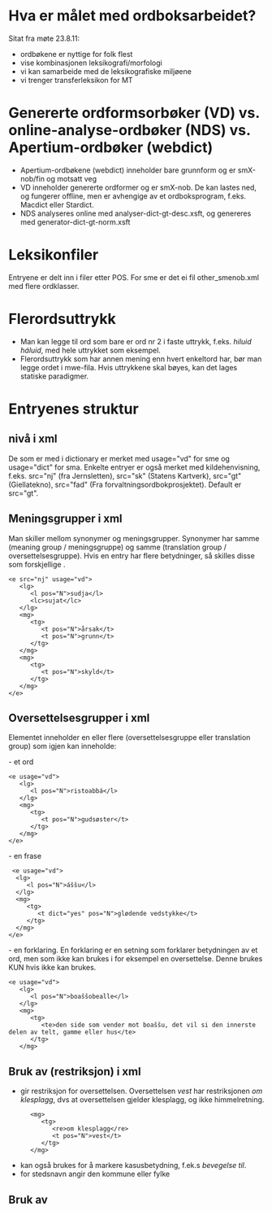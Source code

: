 # Hva er målet med ordboksarbeidet?


Sitat fra møte 23.8.11:
* ordbøkene er nyttige for folk flest
* vise kombinasjonen leksikografi/morfologi
* vi kan samarbeide med de leksikografiske miljøene
* vi trenger transferleksikon for MT


# Genererte ordformsorbøker (VD) vs. online-analyse-ordbøker (NDS) vs. Apertium-ordbøker (webdict)


* Apertium-ordbøkene (webdict) inneholder bare grunnform og er smX-nob/fin og
  motsatt veg
* VD inneholder genererte ordformer og er smX-nob. De kan lastes ned, og
  fungerer offline, men er avhengige av et ordboksprogram, f.eks. Macdict eller
  Stardict.
* NDS analyseres online med analyser-dict-gt-desc.xsft, og genereres med
  generator-dict-gt-norm.xsft


# Leksikonfiler


Entryene er delt inn i filer etter POS. For sme er det ei fil other_smenob.xml med flere ordklasser.


# Flerordsuttrykk


* Man kan legge til ord som bare er ord nr 2 i faste uttrykk, f.eks.
  *hiluid háluid*, med hele uttrykket som eksempel.
* Flerordsuttrykk som har annen mening enn hvert enkeltord har, bør man legge
  ordet i mwe-fila. Hvis uttrykkene skal bøyes, kan det lages statiske
  paradigmer.


# Entryenes struktur


##  <e> nivå i xml


De som er med i dictionary er merket med usage="vd" for sme og usage="dict" for sma. Enkelte entryer er også merket med kildehenvisning, f.eks. src="nj" (fra Jernsletten), src="sk" (Statens Kartverk), src="gt" (Giellatekno), src="fad" (Fra forvaltningsordbokprosjektet). Default er src="gt".


## Meningsgrupper <mg> i xml


Man skiller mellom synonymer og meningsgrupper. Synonymer har samme <mg> (meaning group / meningsgruppe) og samme <tg> (translation group / oversettelsesgruppe). Hvis en entry har flere betydninger, så skilles disse som forskjellige <mg>.


```
<e src="nj" usage="vd">
   <lg>
      <l pos="N">sudja</l>
      <lc>sujat</lc>
   </lg>
   <mg>
      <tg>
         <t pos="N">årsak</t>
         <t pos="N">grunn</t>
      </tg>
   </mg>
   <mg>
      <tg>
         <t pos="N">skyld</t>
      </tg>
   </mg>
</e>
```

   
## Oversettelsesgrupper <tg> i xml


Elementet <mg> inneholder en eller flere <tg> (oversettelsesgruppe eller translation group) som igjen kan inneholde:


<t> - et ord
```
<e usage="vd">
   <lg>
      <l pos="N">ristoabbá</l>
   </lg>
   <mg>
      <tg>
         <t pos="N">gudsøster</t>
      </tg>
   </mg>
</e>
```


<t> - en frase 
```
 <e usage="vd">
  <lg>
     <l pos="N">áššu</l>
  </lg>
  <mg>
     <tg>
        <t dict="yes" pos="N">glødende vedstykke</t>
     </tg>
  </mg>
</e>
```


<te> - en forklaring. En forklaring er en setning som forklarer betydningen av et ord, men som ikke kan brukes i for eksempel en oversettelse. Denne brukes KUN hvis <t> ikke kan brukes.
```
<e usage="vd">
   <lg>
      <l pos="N">boaššobealle</l>
   </lg>
   <mg>
      <tg>
         <te>den side som vender mot boaššu, det vil si den innerste delen av telt, gamme eller hus</te>
      </tg>
   </mg>
```


## Bruk av <re> (restriksjon) i xml
* <re> gir restriksjon for oversettelsen. Oversettelsen *vest* har
  restriksjonen *om klesplagg*, dvs at oversettelsen gjelder klesplagg, og
  ikke himmelretning.


```
      <mg>
         <tg>
            <re>om klesplagg</re>
            <t pos="N">vest</t>
         </tg>
      </mg>
```


* <re> kan også brukes for å markere kasusbetydning, f.ek.s *bevegelse til*.
* for stedsnavn angir den kommune eller fylke


## Bruk av <style> i xml (ikke implementert)
F.eks. litterær, uhøflig etc.


## Lemmaet har ikke paradigme: pg="no" i xml  (gjelder bare VD)
I filer som skal blir generert pga POS-merkinga (N, V, A, Num), skal lemmaer som likevel ikke skal genereres, eller som bare har en form, merkes med attributten pg="no".




## Bruk av v1, v2 osv. i lexc (gjelder bare VD)


* Ett lemma kan ha flere **normative** skrivemåter. I fst merkes disse med
  felles lemma, men skilles ved hjelp av taggene v1, v2 osv:
** tunealla+v1:tunealla
** tunealla+v2:tunnealla
* Til ordboksfilene legges kun det lemmaet som er valgt som felles lemma i fst.
  I tillegg må man merke hvor mange v-merkinger den har i fst. Dette gjøres ved
  å legge attributten vmax="" til <l>:


```
      <lg>
         <l pos="g3" vmax="2">tunealla</l>
      </lg>
```




* Ved hjelp av v1, v2 taggene, kan man sortere ordformene til riktig oppslagsord
  (tunealla vs. tunnealla) og presentere reine miniparadigmer.




## Bruk av lsub i xml (gjelder bare VD)


Elementet lsub legges til i <lg> for vanlige **ikke-normative** skrivemåter.
Hvis forskjellen i skrivemåte bare er a vs. á, kan dette løses med regex. Hvis
det skal genereres paradigme for ikke-normativ skrivemåte, må lemmaet være i
fst. Vi skal ikke presentere miniparadigme for lsub. Det må gjøres klart for
brukeren at dette er en ikke-normativ skrivemåte.


```
<e usage="vd">
   <lg>
      <l pos="N">balloŋŋa</l>
      <lsub extrapage="yes" pos="N">balluvdna</lsub> 
      <!!-- extrapage="yes" er default -->
      <!!-- the extrapage attribute is now obsolete when v1,v2 is implemented:-->
      <!!-- 1. lsub is alway extrapage="no" (no need of the extrapage attribute anymore)-->
      <!!-- 2. in the pair v1-v2, one lemma is the entry in the dict and the other is generated automatically, "lsub with extrapage="yes" so to say -->
   </lg>
   <mg>
      <tg>
         <t pos="N">ballong</t>
      </tg>
   </mg>
</e>


   <lg>
      <l pos="N">kantuvra</l>
      <lsub extrapage="no" pos="N">kántuvra</lsub>
   </lg>
```


## Bruk av l_ref i xml  (gjelder bare VD)


Elementet __l_ref__ legges til i <lg> for å vise til ander lemmaer som kan være
nyttige for brukeren. Lemmaet skal merkes med POS, f.eks. seavagiella_n. l_ref
brukes for å:


* vise til det lemmaet som bør brukes i følge termordlister etc. I slike
  tilfeller merkes kun det lemmaet som man vil vise fra, og ikke det lemmaet
  som man viser til:


```
      <lg>
         <l pos="N">giehtagiella</l>
         <l_ref>seavagiella_n</l_ref>
      </lg>
```


* gjøre brukeren oppmerksom på at det er en annen semantisk inndeling på samisk
  enn på oversettingsspråket. F.eks. *vai* vs. *dahje*, eller *dudno* vs.
  *din*. I slike tilfeller merkes begge lemmaene med l_ref:


```
      <lg>
         <l pos="cc">dahje</l>
         <l_ref>vai_cc</l_ref>
      </lg>
og
      <lg>
         <l pos="cc">vai</l>
         <l_ref>dahje_cc</l_ref>
      </lg>
```


## Evt. bruk av flere typer referanser - dette er tanker, og er ikke implementert


Initialt i <mg>:
* <syn lemmaID="buohccebiila" /> → vise til eit synonym
* <ant lemmaID=""> ↛ vise til eit antonym
* <hyponym> ↓ vise til eit meir spesifikt ord
* <hypernym> ↑ vise til eit meir overordna ord
* <obs> vær obs på dette (bajimussii -> bajimusas) !!


## Eksempler


Man kan legge inn kildetilvisning som attributt for x og xt, f.eks. hvis ordet
ikke er vanlig i bruk:


```
<x src="S.B. Johansen 2010: Sárá beaivegirji s. 21">... dakkár ilgadis 
olmmošlágan filbmasivdnádus, mii lea eambbo robohtalágan go olbmolágan.</x>
```


# Generere paradigme eller ikke  (gjelder bare VD)


Noen av filene er statiske og noen blir det generert paradigmer av. Det er filer
for pronomener med innskrevne paradigmer, og disse filenes navn avgjør at
innholdet ikke blir generert.


I de andre filene er det POS-merkinga som avgjør om det blir generert paradigme
eller ikke. Lemmaer som ikke skal genereres, eller som bare har en form, merkes
med pg="no".


## Generere paradigmer  (gjelder bare VD)


Alle entryene må være leksikalisert i norm-fst. Hvis ikke, vil de ikke bli
generert. F.eks. så vil en entry med grunnform i plural, ikke bli generert hvis
grunnformen er i singular i norm-fst. Men man kan ha både sg og pl innføringer i
norm-fst for det samme lemmaet hvis det har en annen oversettelse i plural enn i
singular.


Det må ikke være noen homonyme entryer (lemma + POS + type + subtype + ... annen
attributer)!!


For å unngå at dict-fila blir for stor, kan man vurdere hvilke bøyningsformer
som skal genereres, f.eks. px eller ikke. Dette gjøres i
`testing/xcodes.txt`-filene.


## Filer for generering  (gjelder bare VD)


sme-filer for generering:


```
nounActor_smenob.xml
nounCommon_smenob.xml
nounG3_smenob.xml
nounProper_smenob.xml
nounRevProper_smenob.xml
nounProperPl_smenob.xml
adjective_smenob.xml
verb_smenob.xml
pronIndef_smenob.xml
num_smenob.xml
```


sma-filer for generering:


```
a_smanob.xml
n_smanob.xml
v_smanob.xml
num_smanob.xml
pronIndef_smanob.xml
prop_smanob.xml
propPl_smanob.xml
```




## Filer med statiske (innskrevne) paradigmer (mest for VD, men kan også brukes for NDS)


Her kan man velge hvilket grunnord de bøyde formene peker til. F.eks. når det
gjelder refleksive pronomener i sme, har vi valgt å peke til akk/gen-formen som
grunnform (*alccesan* peker til *iežan*).


I entryene for de flekterte formene, blir det en entry for hver sideform.


Det må ikke være noen homonyme entryer (lemma + POS) innafor eller på tvers av
filene. Dette kan unngås med å oppgi type (f.eks. 'dem') og sg/pl, f.eks.       


```
<l pos="pron" type="dem" nr="sg">dat</l> vs
<l pos="pron" type="dem" nr="pl">dat</l> og
<l pos="pron" type="pers" nr="sg">dat</l>
```


Dette må også tas hensyn til i lemma_ref, f.eks.


```
<lemma_ref lemmaID="dat_pron_pers_pl">dat</lemma_ref>
```


sme-filer med innskrevne paradigmer:


```
adjstatpar_smenob.xml
div_statisk_smenob.xml
verbNeg_smenob.xml
verbCop_smenob.xml
verbSupNeg_smenob.xml
pronDem_smenob.xml
pronPers_smenob.xml
pronRec_smenob.xml
pronRefl_smenob.xml
pronRel_smenob.xml
```


sma-filer med innskrevne paradigmer:


```
misc_stat_smanob.xml
pronPers_stat_smanob.xml
pronRec_stat_smanob.xml
pronRefl_stat_smanob.xml
pronRel_stat_smanob.xml
vCop_stat_smanob.xml
vNeg_stat_smanob.xml
```




## Andre filer 
I disse filene genereres ikke lemmaene, og de behøver heller ikke være i
norm-fst.


sme-filer:
```
adverb_smenob.xml
mwe_smenob.xml
other_stat_smenob.xml
```


sma-filer:
```
adv_smanob.xml
i_smanob.xml
multiword_smanob.xml
pcle_smanob.xml
po_smanob.xml
pr_smanob.xml
```


# Genererte miniparadigmer til hjelp for brukeren


Miniparadigmene i leksikonoppslaget er hjelp for brukeren. De vil variere fra
POS til POS. Man velger former som gir nyttig informasjon til brukeren om hele
paradigmet. 


## Use/NGminip og Allegro i lexc


Ved å legge til +Use/NGminip i lexc, kan man velge bort en del bøyningsformer
når man ikke vil presentere alle i miniparadigmet. Dette er f.eks. aktuelt for
nordsamiske adjektiver.


## substantiv:


Substantiv kan få attributten illpl="no" hvis den ikke er så høvelig å
presentere i flertall, f.eks. *bargguhisvuohta*.  For sme utelates
allegroformen for Sg Gen, som er merka med Allegro-tag:
*viesu viessu+N+Sg+Gen* versus *vieso viessu+N+Sg+Gen+Allegro*  .




|   Bøyning	| Eksempel
| --- | --- 
|            | viessu
|  Sg+Gen    | viesu	(ikke Allegro)
|  Sg+Ill    | 	vissui
|  Pl+Ill    |  viesuide (ikke hvis illpl="no" )




## propernouns sme - sg:
Hvis det er flere mg, brukes <t> fra den første mg som oversetting i miniparadigmet


|   Bøyning	| Kontekst | Eksempel    | Oversettelse
| --- | --- | --- | --- 
|    -       |  -        | Norga        |  Norge
|  Sg+Gen    | X bokte   | Norgga bokte |  via Norge
|  Sg+Ill    |  -        | Norgii       |  til Norge
|  Sg+Loc    |  -        | Norggas      |  i/fra Norge


## propernouns sme - pl:
Hvis det er flere mg, brukes <t> fra den første mg som oversetting i miniparadigmet


|   Bøyning	| Kontekst	| Eksempel 	| Oversettelse
| --- | --- | --- | --- 
|  - 		| 		-	| Iččát 		| Ingøy
|  Pl+Gen 	| X bokte 	|  Iččáid bokte | via Ingøy
|  Pl+Ill 	| 	-		|  Iččáide 		| til Ingøy
|  Pl+Loc 	| 	-		|  Iččáin 		| i/fra Ingøy


## propernouns sma - sg:
Hvis det er flere mg, brukes <t> fra den første mg som oversetting i miniparadigmet


|   Bøyning	| Kontekst	| Eksempel 		| Oversettelse
| --- | --- | --- | --- 
|  -		 	|	-		| Nöörje  			|  Norge
|  Sg+Gen 	| X baaktoe |  Nöörjen baaktoe 	| via Norge
|  Sg+Ill 	| 		-	|  Nöörjese 		| til Norge
|  Sg+Ine 	| 		-	|  Nöörjesne 		| i/på Norge
|  Sg+Ela 	| 	-		|  Nöörjeste 		| fra Norge


## propernouns sma - pl:
Hvis det er flere mg, brukes <t> fra den første mg som oversetting i miniparadigmet


|   Bøyning	| Kontekst	| Eksempel 			| Oversettelse
| --- | --- | --- | --- 
|  - 		|		-	|  Bealjehkh  			|  Sylan
|  Pl+Gen 	| X baaktoe |  Bealjehki baaktoe 	| via Sylan
|  Pl+Ill 	| 		-	|  Bealjehkidie 		| til Sylan
|  Pl+Ine 	| 		-	|  Bealjehkinie 		| i/på Sylan
|  Pl+Ela 	| 	-		|  Bealjehkijstie 		| fra Sylan




## verb sme:
For verb har vi lagt til kontekst til bøyningsformene. Det er merket i leksikonet hvilken type kontekst som skal brukes, f.eks. context:"mun" 


|   Bøyning        | Kontekst           | Eksempel
| --- | --- | --- 
|                  |  context:"mun"      | boahtit
|  Ind+Prs+Sg1     |     (odne mun) X    | (odne mun) boađán
|  Ind+Prt+Sg1     |    (ikte mun) X     | (ikte mun) bohten	
|  Ind+Prs+ConNeg  |       (in) X        | (in) boađe


For verb som det ikke er naturlig med menneskelig subjekt for:
|   Bøyning	     | Kontekst	| Eksempel
| --- | --- | --- 
|  -               | context:"dat"   | ciellat
|  Ind+Prs+Pl3     |  (Plural)  X    | (Plural) cillet
|  Ind+Prt+Sg3     |  (ikte dat)  X  | (ikte dat) cielai	
|  Ind+Prs+ConNeg  |  (ii) X         | (ii) ciela


For verb som bare brukes i Sg3 (vær-verb):
|   Bøyning        | Kontekst       | Eksempel
| --- | --- | --- 
|  -               | context:"upers" |  bieggat
|  Ind+Prs+Sg3	  | (odne) X        | (odne) bieggá	
|  Ind+Prt+Sg3	  | (ikte) X        | (ikte) biekkai
|  Ind+Prs+ConNeg  | (ii) X          | (ii) biekka


For resiproke verb :
|   Bøyning        | Kontekst     | Eksempel
| --- | --- | --- 
|   -              | context:"sii" | deaivvadit
|  Ind+Prs+Pl3     | (odne sii) X  | (odne sii) deaivvadit
|  Ind+Prt+Pl3     | (ikte sii) X  | (ikte sii) deaivvadedje
|  Ind+Prs+ConNeg  | (eai) X       | (eai) deaivvat


## verb sma:
|   Bøyning		  | Kontekst				| Eksempel
| --- | --- | --- 
|  Inf             |   		-	        	| båetedh
|  Ind+Prs+Sg1	  | (daan biejjien manne) X | (daan biejjien manne) båatam
|  Ind+Prs+Sg3	  | (daan biejjien dïhte) X | (daan biejjien dïhte) båata
|  Ind+Prs+Pl3	  | (daan biejjien dat) X   | (daan biejjien dat) båetieh
|  Ind+Prt+Sg1	  | (jååktan manne) X     	| (jååktan manne) böötim båetiejim	
|  Ind+Prs+ConNeg  | (ij) X        			| (ij) båetieh
|  PrfPrc		  | (lea) X 				| (lea) båateme
|  Ger			  | (lea) X  				| (lea) båetieminie 
|  VGen			  | X  						| båetien 




## adjektiver:


Ved å legge til +Use/NGminip i fst, kan man velge bort en del bøyningsformer når man ikke vil presentere alle i miniparadigmet. Dette er ikke minst aktuelt for adjektiver.


|   Bøyning           | Uten +Use/NGminip            | Med +Use/NGminip
| --- | --- | --- 
|   A+Sg+Nom          | heittot                       | heittot
|  A+Attr             | heittogis heittohis (bivttas) | heittogis (bivttas)
|  A+Pl+Nom           | heittogat heittohat           | heittogat
|  A+Comp+Attr        | heittogit heittogut heittoget heittogat heittohit heittohut heittohet heittohat | heittoget heittogat 
|  A+Comp+Sg+Nom      | heittogit heittogut heittoget heittogeabbo heittogat heittogabbo heittohit heittohut heittohet heittoheabbo heittohat heittohabbo | heittogeabbo heittogabbo 
|  A+Superl+Sg+Nom    | heittogeamos heittogamos heittoheamos heittohamos | heittogeamos heittogamos




For adjektiver har vi lagt til kontekst til attributtformen bare for sme. Det er merket i leksikonet hvilken  kontekst som skal brukes, f.eks. context:"olmmoš". Hvis  context="", så vil det ikke bli oppgitt attributtform.


|   Bøyning           | Kontekst bare for sme	| Eksempel
| --- | --- | --- 
|  -                  | context:"báddi"          | guhkki
|  A+Attr             | X (báddi)                | guhkes (báddi)
|  A+Pl+Nom           | -                        | guhkit
|  A+Comp+Attr        | -                        | guhkit 
|  A+Comp+Sg+Nom      | -                        | guhkit 
|  A+Superl+Sg+Nom    | -                        | guhkimus




## numeraler:
For numeraler har vi lagt til kontekst til pl bare for sme. Alle har den samme konteksten:


|   Bøyning	 | Kontekst bare for sme | Eksempel
| --- | --- | --- 
|  -          | context:"gápmagat"	  | guokte
|  Num+Pl+Nom | X (gápmagat)           | guovttit (gápmagat)
|  Num+Pl+Gen | X (gápmagiid)          | guvttiid (gápmagiid)




## indef pron:


(samme miniparadigme som for substantiver)
|   Bøyning	| Eksempel
| --- | --- 
|  -  	    | muhtun
|  Sg+Gen    | muhtuma	 
|  Sg+Ill    | muhtumii
|  Pl+Ill    | muhtumiidda      


# Innskrevne paradigmer (mest for VD, men kan også brukes for NDS)


## pronomener:
pron Pers, Refl, Rec, Rel og Dem . Vi skriver paradigmet inn i filen:


```
Singular for seg:
Sg+Akk	
Sg+Gen	
Sg+Ill
Sg+Loc
Sg+Com
Ess


Plural for seg:
Pl+Akk
Pl+Gen
Pl+Ill
Pl+Loc
Pl+Com
Ess
```


## negasjonsverb:


```
Sg1
Sg2
Sg3
Du1
Du2
Du3
Pl1
Pl2
Pl3
```




# Homonyme entrier 
Det må ikke være noen homonyme entryer (lemma + POS) innafor eller på tvers av filene (dette gjelder bare VD). Vær OBS på at det kan være homonymi med lemmaer i norm-fst, uten at begge er med i dict. For å få generert riktig bøyningsparadigme til dict-entryen, må de behandles på samme måte, selv om bare det ene lemmaer er med i dict. 



 
## Ikke-systematisk homonymi - eksempel fra sma
<l> elementet får attributten hid="Hom1" eller hid="Hom2". Lemmaene er merka tilsvarende i norm-fst.

 

 
## Systematisk homonymi - ekesmpler fra sme

 
|   Nom   | Gen  	| norsk 	| norm-fst-analyse	 
| --- | --- | --- | --- 
|  lohkki |  lohki  	|  lokk		| lohkki+N+Sg+Nom
|  lohkki |  lohkki 	|  lesar 	| lohkki+N+NomAg+Sg+Nom


Her må den ene merkes med tag (actor) i genereringa fra norm-fst. Med denne tagen kan de unngår man homonymi i dict. I xml-filene:




```
1.
    <e src="nj" usage="vd">
      <lg>
         <l pos="N">lohkki</l>
      </lg>
      <mg>
         <tg>
            <t pos="N">lokk</t>


2.
    <e src="nj" usage="vd">
      <lg>
         <l pos="N" type="NomAg">lohkki</l>
      </lg>
      <mg>
         <tg>
            <t pos="N">leser</t> 
```


En annen systematisk homonymi:
|   Nom  	| Gen  | norsk 	| norm-fst-analyse	 
| --- | --- | --- | --- 
|   beassi 	| beasi  |  reir	| beassi+N+Sg+Nom
|   beassi  	| beassi |  never	| beassi+N+G3+Sg+Nom




Vi har følgende tagger for substantiver:
|   tagger | fil
| --- | --- 
|  N+NomAg |  -
|  N		  |  -
|  N+G3	  |  -
|  N+G7	  |  -
|  N+Prop  |  -

